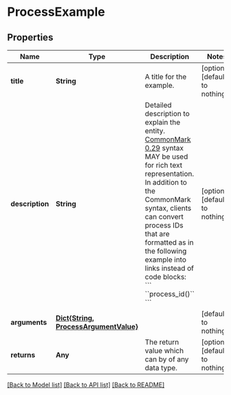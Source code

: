 # ProcessExample


## Properties
Name | Type | Description | Notes
------------ | ------------- | ------------- | -------------
**title** | **String** | A title for the example. | [optional] [default to nothing]
**description** | **String** | Detailed description to explain the entity.  [CommonMark 0.29](http://commonmark.org/) syntax MAY be used for rich text representation. In addition to the CommonMark syntax, clients can convert process IDs that are formatted as in the following example into links instead of code blocks: &#x60;&#x60;&#x60; &#x60;&#x60;process_id()&#x60;&#x60; &#x60;&#x60;&#x60; | [optional] [default to nothing]
**arguments** | [**Dict{String, ProcessArgumentValue}**](ProcessArgumentValue.md) |  | [default to nothing]
**returns** | **Any** | The return value which can by of any data type. | [optional] [default to nothing]


[[Back to Model list]](../README.md#models) [[Back to API list]](../README.md#api-endpoints) [[Back to README]](../README.md)


